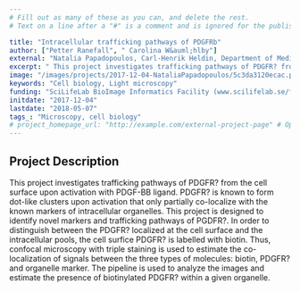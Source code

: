 ```yaml
---
# Fill out as many of these as you can, and delete the rest.
# Text on a line after a "#" is a comment and is ignored for the published page.

title: "Intracellular trafficking pathways of PDGFRb"
author: ["Petter Ranefall", " Carolina W&auml;hlby"]
external: "Natalia Papadopoulos, Carl-Henrik Heldin, Department of Medical Biochemistry and Microbiology, Uppsala Universiyty"
excerpt: " This project investigates trafficking pathways of PDGFR? from the cell surface upon activation with PDGF-BB ligand. PDGFR? is known to form dot-like clusters upon activation that only partially co-lo..."
image: "/images/projects/2017-12-04-NataliaPapadopoulos/5c3da3120ecac.png" # Image should be pushed to /images/projects/YYYY-MM-DD-projectid/ before
keywords: "Cell biology, Light microscopy"
funding: "SciLifeLab BioImage Informatics Facility (www.scilifelab.se/facilities/bioimage-informatics)"
initdate: "2017-12-04"
lastdate: "2018-05-07"
tags_: "Microscopy, cell biology"
# project_homepage_url: "http://example.com/external-project-page" # Optional external homepage for this project
---
```


## Project Description
 This project investigates trafficking pathways of PDGFR? from the cell surface upon activation with PDGF-BB ligand. PDGFR? is known to form dot-like clusters upon activation that only partially co-localize with the known markers of intracellular organelles. This project is designed to identify novel markers and trafficking pathways of PGDFR?. In order to distinguish between the PDGFR? localized at the cell surface and the intracellular pools, the cell surfice PDGFR? is labelled with biotin. Thus, confocal microscopy with triple staining is used to estimate the co-localization of signals between the three types of molecules: biotin, PDGFR? and organelle marker. The pipeline is used to analyze the images and estimate the presence of biotinylated PDGFR? within a given organelle. 
